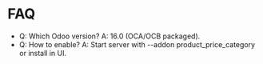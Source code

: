 # FAQ

- Q: Which Odoo version? A: 16.0 (OCA/OCB packaged).
- Q: How to enable? A: Start server with --addon product_price_category or install in UI.
